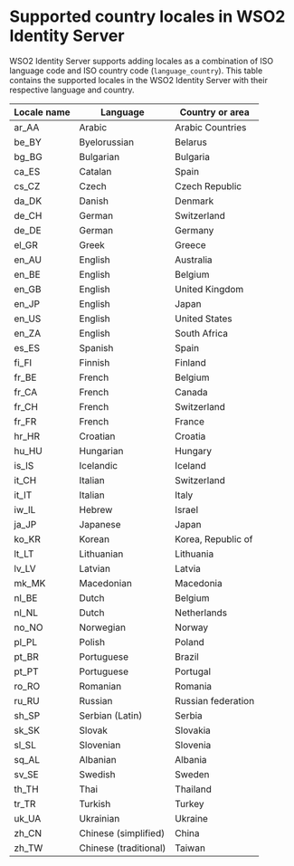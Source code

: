 # Supported country locales in WSO2 Identity Server

WSO2 Identity Server supports adding locales as a combination of ISO language code and ISO country code (`language_country`). This table contains the supported locales in the WSO2 Identity Server with their respective language and country.

|Locale name | Language | Country or area   |
|------------|----------|-------------------|
|ar_AA  | Arabic        | Arabic Countries  |
|be_BY  | Byelorussian  | Belarus           |
|bg_BG  | Bulgarian     | Bulgaria          |
|ca_ES  | Catalan       | Spain             |
|cs_CZ  | Czech         | Czech Republic    |
|da_DK  | Danish        | Denmark           |
|de_CH  | German        | Switzerland       |
|de_DE  | German        | Germany           |
|el_GR  | Greek         | Greece            |
|en_AU  | English       | Australia         |
|en_BE  | English       | Belgium           |
|en_GB  | English       | United Kingdom    |
|en_JP  | English	    | Japan             |
|en_US  | English	    | United States     |
|en_ZA  | English	    | South Africa      |
|es_ES  | Spanish	    | Spain             |
|fi_FI  | Finnish	    | Finland           |
|fr_BE  | French	    | Belgium           |
|fr_CA  | French	    | Canada            |
|fr_CH  | French	    | Switzerland       |
|fr_FR  | French	    | France            |
|hr_HR  | Croatian	    | Croatia           |
|hu_HU  | Hungarian	    | Hungary           |
|is_IS  | Icelandic	    | Iceland           |
|it_CH  | Italian	    | Switzerland       |
|it_IT  | Italian	    | Italy             |
|iw_IL  | Hebrew	    | Israel            |
|ja_JP  | Japanese	    | Japan             |
|ko_KR  | Korean	    | Korea, Republic of|
|lt_LT  | Lithuanian    | Lithuania         |
|lv_LV  | Latvian	    | Latvia            |
|mk_MK  | Macedonian	| Macedonia         |
|nl_BE  | Dutch	        | Belgium           |
|nl_NL  | Dutch	        | Netherlands       |
|no_NO  | Norwegian	    | Norway            |
|pl_PL  | Polish	    | Poland            |
|pt_BR  | Portuguese	| Brazil            |
|pt_PT  | Portuguese	| Portugal          |
|ro_RO  | Romanian	    | Romania           |
|ru_RU  | Russian	    | Russian federation|
|sh_SP  | Serbian (Latin)   | Serbia        |
|sk_SK  | Slovak	    | Slovakia          |
|sl_SL  | Slovenian	    | Slovenia          |
|sq_AL  | Albanian	    | Albania           |
|sv_SE  | Swedish	    | Sweden            |
|th_TH  | Thai	        | Thailand          |
|tr_TR  | Turkish	    | Turkey            |
|uk_UA  | Ukrainian     | Ukraine           |
|zh_CN  | Chinese (simplified)  | China     |
|zh_TW  | Chinese (traditional) | Taiwan    |